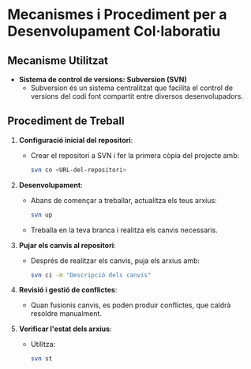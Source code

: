 # Mecanismes i Procediment per a Desenvolupament Col·laboratiu

## Mecanisme Utilitzat
- **Sistema de control de versions: Subversion (SVN)**
  - Subversion és un sistema centralitzat que facilita el control de versions del codi font compartit entre diversos desenvolupadors.

## Procediment de Treball

1. **Configuració inicial del repositori**:
   - Crear el repositori a SVN i fer la primera còpia del projecte amb:
     ```bash
     svn co <URL-del-repositori>
     ```

2. **Desenvolupament**:
   - Abans de començar a treballar, actualitza els teus arxius:
     ```bash
     svn up
     ```
   - Treballa en la teva branca i realitza els canvis necessaris.

3. **Pujar els canvis al repositori**:
   - Després de realitzar els canvis, puja els arxius amb:
     ```bash
     svn ci -m "Descripció dels canvis"
     ```

4. **Revisió i gestió de conflictes**:
   - Quan fusionis canvis, es poden produir conflictes, que caldrà resoldre manualment.

5. **Verificar l'estat dels arxius**:
   - Utilitza:
     ```bash
     svn st
     ```